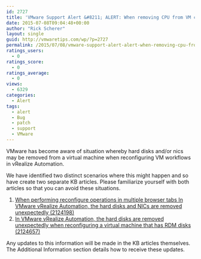 ```yaml
---
id: 2727
title: 'VMware Support Alert &#8211; ALERT: When removing CPU from VM configuration hard disks and nic are removed'
date: 2015-07-08T09:04:48+00:00
author: "Rick Scherer"
layout: single
guid: http://vmwaretips.com/wp/?p=2727
permalink: /2015/07/08/vmware-support-alert-alert-when-removing-cpu-from-vm-configuration-hard-disks-and-nic-are-removed/
ratings_users:
  - 0
ratings_score:
  - 0
ratings_average:
  - 0
views:
  - 6329
categories:
  - Alert
tags:
  - alert
  - Bug
  - patch
  - support
  - VMware
---
```

VMware has become aware of situation whereby hard disks and/or nics may be removed from a virtual machine when reconfiguring VM workflows in vRealize Automation.

We have identified two distinct scenarios where this might happen and so have create two separate KB articles. Please familiarize yourself with both articles so that you can avoid these situations.

  1. <a href="http://vmw.re/1CppMEA" target="_blank">When performing reconfigure operations in multiple browser tabs In VMware vRealize Automation, the hard disks and NICs are removed unexpectedly (2124198)</a>
  2. <a href="http://vmw.re/1MeYGQg" target="_blank">In VMware vRealize Automation, the hard disks are removed unexpectedly when reconfiguring a virtual machine that has RDM disks (2124657)</a>

Any updates to this information will be made in the KB articles themselves. The Additional Information section details how to receive these updates.